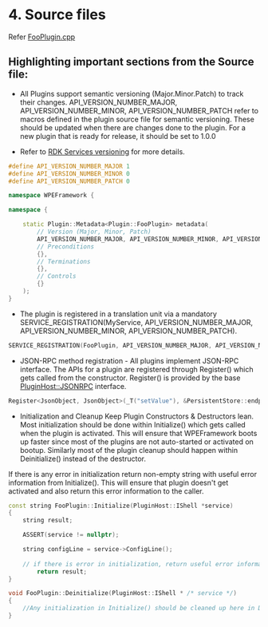 # 4. Source files

Refer [FooPlugin.cpp](./FooPlugin/FooPlugin.cpp)

## Highlighting important sections from the Source file:

 - All Plugins support semantic versioning (Major.Minor.Patch) to track their changes. API_VERSION_NUMBER_MAJOR, API_VERSION_NUMBER_MINOR, API_VERSION_NUMBER_PATCH refer to macros defined in the plugin source file for semantic versioning. These should be updated when there are changes done to the plugin. For a new plugin that is ready for release, it should be set to 1.0.0

- Refer to [RDK Services versioning](https://github.com/rdkcentral/RDKServices#versioning) for more details.

```C++
#define API_VERSION_NUMBER_MAJOR 1
#define API_VERSION_NUMBER_MINOR 0
#define API_VERSION_NUMBER_PATCH 0

namespace WPEFramework {

namespace {

    static Plugin::Metadata<Plugin::FooPlugin> metadata(
        // Version (Major, Minor, Patch)
        API_VERSION_NUMBER_MAJOR, API_VERSION_NUMBER_MINOR, API_VERSION_NUMBER_PATCH,
        // Preconditions
        {},
        // Terminations
        {},
        // Controls
        {}
    );
}
```

- The plugin is registered in a translation unit via a mandatory SERVICE_REGISTRATION(MyService, API_VERSION_NUMBER_MAJOR, API_VERSION_NUMBER_MINOR, API_VERSION_NUMBER_PATCH).
```C++
SERVICE_REGISTRATION(FooPlugin, API_VERSION_NUMBER_MAJOR, API_VERSION_NUMBER_MINOR, API_VERSION_NUMBER_PATCH);
```
- JSON-RPC method registration - All plugins implement JSON-RPC interface. The APIs for a plugin are registered through Register() which gets called from the constructor. Register() is provided by the base [PluginHost::JSONRPC](https://github.com/rdkcentral/Thunder/blob/master/Source/plugins/JSONRPC.h#L305) interface. 

```C++ 
Register<JsonObject, JsonObject>(_T("setValue"), &PersistentStore::endpoint_setValue, this);
```

- Initialization and Cleanup
Keep Plugin Constructors & Destructors lean. Most initialization should be done within Initialize() which gets called when the plugin is activated. This will ensure that WPEFramework boots up faster since most of the plugins are not auto-started or activated on bootup. Similarly most of the plugin cleanup should happen within Deinitialize() instead of the destructor.

If there is any error in initialization return non-empty string with useful error information from Initialize(). This will ensure that plugin doesn't get activated and also return this error information to the caller. 
```C++
const string FooPlugin::Initialize(PluginHost::IShell *service)
{
    string result;

    ASSERT(service != nullptr);

    string configLine = service->ConfigLine();
            
    // if there is error in initialization, return useful error information in result
        return result;
}

void FooPlugin::Deinitialize(PluginHost::IShell * /* service */)
{
    //Any initialization in Initialize() should be cleaned up here in Deinitialize()
}
```